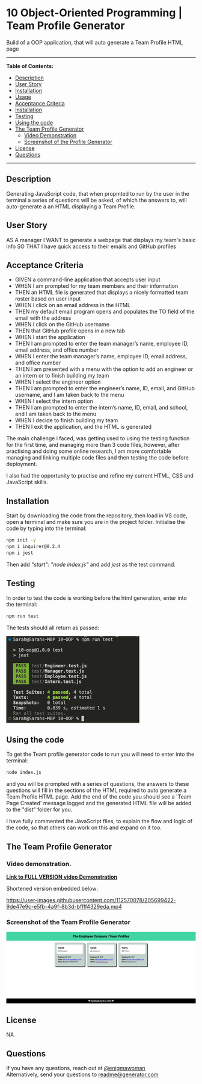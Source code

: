 # 10 Object-Oriented Programming | Team Profile Generator

Build of a OOP application, that will auto generate a Team Profile HTML page

---

**Table of Contents:**

* [Description](#description)
* [User Story](#user-story)
* [Installation](#installation)
* [Usage](#usage)
* [Acceptance Criteria](#acceptance-criteria)
* [Installation](#installation)
* [Testing](#testing)
* [Using the code](#using-the-code)
* [The Team Profile Generator](#the-team-profile-generator)
    * [Video Demonstration](#video-demonstration)
    * [Screenshot of the Profile Generator](#screenshot-of-the-profile-generator)
* [License](#license) 
* [Questions](#questions)

---

## Description

Generating JavaScript code, that when propmted to run by the user in the terminal a series of questions will be asked, of which the answers to, will auto-generate a an HTML displaying a Team Profile.

## User Story

AS A manager
I WANT to generate a webpage that displays my team's basic info
SO THAT I have quick access to their emails and GitHub profiles

## Acceptance Criteria

* GIVEN a command-line application that accepts user input
* WHEN I am prompted for my team members and their information
* THEN an HTML file is generated that displays a nicely formatted team roster based on user input
* WHEN I click on an email address in the HTML
* THEN my default email program opens and populates the TO field of the email with the address
* WHEN I click on the GitHub username
* THEN that GitHub profile opens in a new tab
* WHEN I start the application
* THEN I am prompted to enter the team manager’s name, employee ID, email address, and office number
* WHEN I enter the team manager’s name, employee ID, email address, and office number
* THEN I am presented with a menu with the option to add an engineer or an intern or to finish building my team
* WHEN I select the engineer option
* THEN I am prompted to enter the engineer’s name, ID, email, and GitHub username, and I am taken back to the menu
* WHEN I select the intern option
* THEN I am prompted to enter the intern’s name, ID, email, and school, and I am taken back to the menu
* WHEN I decide to finish building my team
* THEN I exit the application, and the HTML is generated


The main challenge i faced, was getting used to using the testing function for the first time, and managing more than 3 code files, however, after practising and doing some online research, I am more comfortable managing and linking multiple code files and then testing the code before deployment. 

I also had the opportunity to practise and refine my current HTML, CSS and JavaScript skills.

## Installation

Start by downloading the code from the repository, then load in VS code, open a terminal and make sure you are in the project folder.
Initialise the code by typing into the terminal:
```bash
npm init -y
npm i inquirer@8.2.4
npm i jest
```

Then add *"start": "node index.js"* and add *jest* as the test command.

## Testing

In order to test the code is working before the html generation, enter into the terminal:
```bash
npm run test
```
The tests should all return as passed:

![Screenshot of code tests](./assets/Screenshot%202022-12-05%20at%2017.12.50.png)

## Using the code

To get the Team profile generator code to run you will need to enter into the terminal:
```bash
node index.js
```
 and you will be prompted with a series of questions, the answers to these questions will fill in the sections of the HTML required to auto generate a Team Profile HTML page. Add the end of the code you should see a 'Team Page Created' message logged and the generated HTML file will be added to the "dist" folder for you.

I have fully commented the JavaScript files, to explain the flow and logic of the code, so that others can work on this and expand on it too.


## The Team Profile Generator

### Video demonstration.


<a href="https://drive.google.com/file/d/1rpxGvoVnJx_d3uiI7cAGyBWBkQAyeVD3/view"><b>Link to FULL VERSION video Demonstration</b></a>

Shortened version embedded below:


https://user-images.githubusercontent.com/112570078/205699422-9de47e9c-e5fb-4a9f-8b3d-bffff4329eda.mp4

### Screenshot of the Team Profile Generator

![Screenshot of deployed HTML Team Page](./assets/_Users_Sarah_bootcamp_student_challenge_week-10_10-OOP_dist_teamPage.html.png)


## License

NA

## Questions

If you have any questions, reach out at [@enigmawoman](https://github.com/enigmawoman)</br>
Alternatively, send your questions to readme@generator.com

